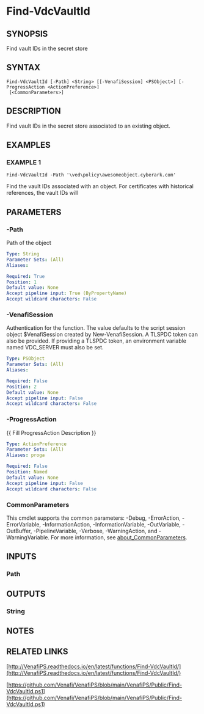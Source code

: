 # Find-VdcVaultId

## SYNOPSIS
Find vault IDs in the secret store

## SYNTAX

```
Find-VdcVaultId [-Path] <String> [[-VenafiSession] <PSObject>] [-ProgressAction <ActionPreference>]
 [<CommonParameters>]
```

## DESCRIPTION
Find vault IDs in the secret store associated to an existing object.

## EXAMPLES

### EXAMPLE 1
```
Find-VdcVaultId -Path '\ved\policy\awesomeobject.cyberark.com'
```

Find the vault IDs associated with an object.
For certificates with historical references, the vault IDs will

## PARAMETERS

### -Path
Path of the object

```yaml
Type: String
Parameter Sets: (All)
Aliases:

Required: True
Position: 1
Default value: None
Accept pipeline input: True (ByPropertyName)
Accept wildcard characters: False
```

### -VenafiSession
Authentication for the function.
The value defaults to the script session object $VenafiSession created by New-VenafiSession.
A TLSPDC token can also be provided.
If providing a TLSPDC token, an environment variable named VDC_SERVER must also be set.

```yaml
Type: PSObject
Parameter Sets: (All)
Aliases:

Required: False
Position: 2
Default value: None
Accept pipeline input: False
Accept wildcard characters: False
```

### -ProgressAction
{{ Fill ProgressAction Description }}

```yaml
Type: ActionPreference
Parameter Sets: (All)
Aliases: proga

Required: False
Position: Named
Default value: None
Accept pipeline input: False
Accept wildcard characters: False
```

### CommonParameters
This cmdlet supports the common parameters: -Debug, -ErrorAction, -ErrorVariable, -InformationAction, -InformationVariable, -OutVariable, -OutBuffer, -PipelineVariable, -Verbose, -WarningAction, and -WarningVariable. For more information, see [about_CommonParameters](http://go.microsoft.com/fwlink/?LinkID=113216).

## INPUTS

### Path
## OUTPUTS

### String
## NOTES

## RELATED LINKS

[http://VenafiPS.readthedocs.io/en/latest/functions/Find-VdcVaultId/](http://VenafiPS.readthedocs.io/en/latest/functions/Find-VdcVaultId/)

[https://github.com/Venafi/VenafiPS/blob/main/VenafiPS/Public/Find-VdcVaultId.ps1](https://github.com/Venafi/VenafiPS/blob/main/VenafiPS/Public/Find-VdcVaultId.ps1)

